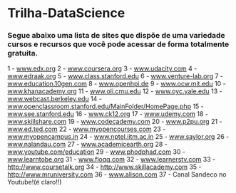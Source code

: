 # Trilha-DataScience

### Segue abaixo uma lista de sites que dispõe de uma variedade cursos e recursos que você pode acessar de forma totalmente gratuita. 

1 - www.edx.org
2 - www.coursera.org
3 - www.udacity.com
4 - www.edraak.org
5 - www.class.stanford.edu
6 - www.venture-lab.org
7 - www.education.10gen.com
8 - www.openhpi.de
9 - www.ocw.mit.edu
10 - www.khanacademy.org
11 - www.oli.cmu.edu
12 - www.oyc.yale.edu
13 - www.webcast.berkeley.edu
14 - www.openclassroom.stanford.edu/MainFolder/HomePage.php
15 - www.see.stanford.edu
16 - www.ck12.org
17 - www.udemy.com
18 - www.skillshare.com
19 - www.codecademy.com
20 - www.p2pu.org
21 - www.ed.ted.com
22 - www.myopencourses.com
23 - www.myopencampus.in
24 - www.nptel.iitm.ac.in
25 - www.saylor.org
26 - www.nalandau.com
27 - www.academicearth.org
28 - www.youtube.com/education
29 - www.phodphad.com
30 - www.learntobe.org
31 - www.floqq.com
32 - www.learnerstv.com
33 - http://www.coursetalk.org
34 - http://www.skillacademy.com
35 - http://www.mruniversity.com
36 - www.alison.com
37 - Canal Sandeco no Youtube!(é claro!!)
